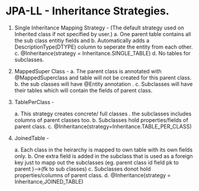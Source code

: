 # JPA-LL - Inheritance Strategies.
1. Single Inheritance Mapping Strategy - (The default strategy used on Inherited class if not specified by user.)
    a. One parent table contains all the sub class entitiy fields and 
    b. Automatically adds a DescriptionType(DTYPE) column to seperate the entity from each other. 
    c. @Inheritance(strategy = Inheritance.SINGLE_TABLE)
    d. No tables for subclasses.
    
2. MappedSuper Class - 
    a. The parent class is annotated with @MappedSuperclass and table will not be created for this parent class.
    b. the sub classes will have @Entity annotation .
    c. Subclasses will have their tables  which will contain the fields of parent class.
   
    
3. TablePerClass - 
    
    a. This strategy creates concrete/ full classes . the subclasses includes columns of parent classes too.
    b. Subclasses hold properties/fields of parent class.
    c. @Inheritance(strategy=Inheritance.TABLE_PER_CLASS)
    
4. JoinedTable - 
    
    a. Each class in the heirarchy is mapped to own table with its own fields only. 
    b. One extra field is added in the subclass that is used as a foreign key just to mapp out the subclasses (eg. parent class id field pk to parent )-->(fk to sub classes)
    c. Subclasses donot hold properties/columns of parent class.
    d. @Inheritance(strategy = Inheritance,JOINED_TABLE)
